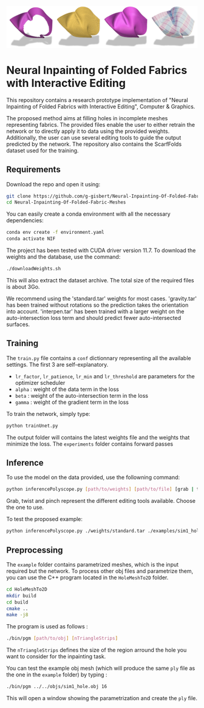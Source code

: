 ![Teaser](teaser.png)

# Neural Inpainting of Folded Fabrics with Interactive Editing

This repository contains a research prototype implementation of "Neural Inpainting of Folded Fabrics with Interactive Editing", Computer & Graphics.

The proposed method aims at filling holes in incomplete meshes representing fabrics. The provided files enable the user to either retrain the network or to directly apply it to data using the provided weights. Additionally, the user can use several editing tools to guide the output predicted by the network. The repository also contains the ScarfFolds dataset used for the training.


## Requirements

Download the repo and open it using:
```bash
git clone https://github.com/g-gisbert/Neural-Inpainting-Of-Folded-Fabric-Meshes.git
cd Neural-Inpainting-Of-Folded-Fabric-Meshes
```

You can easily create a conda environment with all the necessary dependencies:
```bash
conda env create -f environment.yaml
conda activate NIF
```
The project has been tested with CUDA driver version 11.7.
To download the weights and the database, use the command:
```bash
./downloadWeights.sh
```
This will also extract the dataset archive. The total size of the required files is about 3Go.

We recommend using the 'standard.tar' weights for most cases. 'gravity.tar' has been trained without rotations so the prediction takes the orientation into account.
'interpen.tar' has been trained with a larger weight on the auto-intersection loss term and should predict fewer auto-intersected surfaces.

## Training

The `train.py` file contains a `conf` dictionnary representing all the available settings. The first 3 are self-explanatory.

* `lr_factor`, `lr_patience`, `lr_min` and `lr_threshold` are parameters for the optimizer scheduler
* `alpha` : weight of the data term in the loss
* `beta` : weight of the auto-intersection term in the loss
* `gamma` : weight of the gradient term in the loss

To train the network, simply type:
```bash
python trainUnet.py
```

The output folder will contains the latest weights file and the weights that minimize the loss. The `experiments` folder contains forward passes 

## Inference

To use the model on the data provided, use the followning command:
```bash
python inferencePolyscope.py [path/to/weights] [path/to/file] [grab | twist | pinch]
```
Grab, twist and pinch represent the different editing tools available. Choose the one to use. 


To test the proposed example:
```bash
python inferencePolyscope.py ./weights/standard.tar ./examples/sim1_hole.ply grab
```

## Preprocessing

The `example` folder contains parametrized meshes, which is the input required but the network. To process other obj files and parametrize them, you can use the C++ program located in the `HoleMeshTo2D` folder.
```bash
cd HoleMeshTo2D
mkdir build
cd build
cmake ..
make -j8
```

The program is used as follows :
```bash
./bin/pgm [path/to/obj] [nTriangleStrips]
```
The `nTriangleStrips` defines the size of the region arround the hole you want to consider for the inpainting task. 

You can test the example obj mesh (which will produce the same `ply` file as the one in the `example` folder) by typing :
```bash
./bin/pgm ../../objs/sim1_hole.obj 16
```

This will open a window showing the parametrization and create the `ply` file.